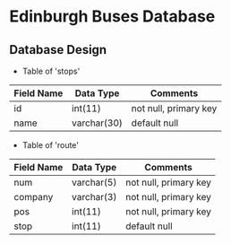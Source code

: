 # Edinburgh Buses Database
## Database Design

* Table of 'stops'

| Field Name        | Data Type           | Comments  |
| --------- | --------- | ----- |
| id      | int(11)	 | not null, primary key |
| name      | varchar(30)      |   default null |

* Table of 'route'

| Field Name        | Data Type           | Comments  |
| --------- | --------- | ----- |
| num      | varchar(5)	 | not null, primary key |
| company      | varchar(3)      |  not null, primary key  |
| pos      | int(11)	 | not null, primary key |
| stop      | int(11)      |   default null |